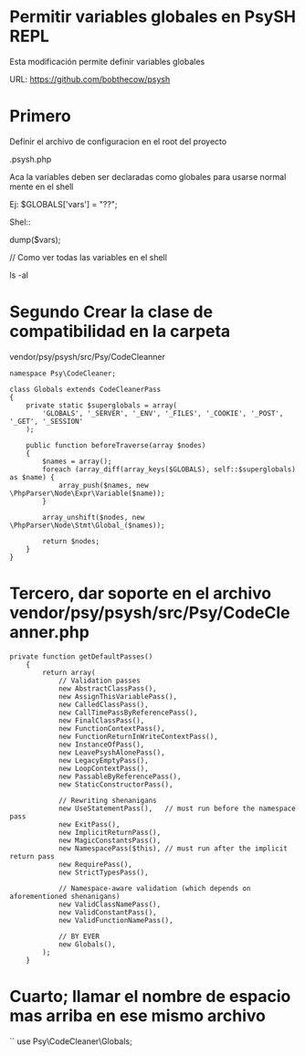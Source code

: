 # Permitir variables globales en PsySH REPL
Esta modificación permite definir variables globales

URL: https://github.com/bobthecow/psysh

# Primero

Definir el archivo de configuracion en el root del proyecto

.psysh.php

Aca la variables deben ser declaradas como globales para usarse normal mente en el shell

Ej: $GLOBALS['vars'] = "??";

Shel::

dump($vars);

// Como ver todas las variables en el shell

ls -al


# Segundo Crear la clase de compatibilidad en la carpeta 
vendor/psy/psysh/src/Psy/CodeCleanner

```
namespace Psy\CodeCleaner;

class Globals extends CodeCleanerPass
{
    private static $superglobals = array(
        'GLOBALS', '_SERVER', '_ENV', '_FILES', '_COOKIE', '_POST', '_GET', '_SESSION'
    );

    public function beforeTraverse(array $nodes)
    {
        $names = array();
        foreach (array_diff(array_keys($GLOBALS), self::$superglobals) as $name) {
            array_push($names, new \PhpParser\Node\Expr\Variable($name));
        }

        array_unshift($nodes, new \PhpParser\Node\Stmt\Global_($names));

        return $nodes;
    }
}

```

# Tercero, dar soporte en el archivo vendor/psy/psysh/src/Psy/CodeCleanner.php

```
private function getDefaultPasses()
    {
        return array(
            // Validation passes
            new AbstractClassPass(),
            new AssignThisVariablePass(),
            new CalledClassPass(),
            new CallTimePassByReferencePass(),
            new FinalClassPass(),
            new FunctionContextPass(),
            new FunctionReturnInWriteContextPass(),
            new InstanceOfPass(),
            new LeavePsyshAlonePass(),
            new LegacyEmptyPass(),
            new LoopContextPass(),
            new PassableByReferencePass(),
            new StaticConstructorPass(),

            // Rewriting shenanigans
            new UseStatementPass(),   // must run before the namespace pass
            new ExitPass(),
            new ImplicitReturnPass(),
            new MagicConstantsPass(),
            new NamespacePass($this), // must run after the implicit return pass
            new RequirePass(),
            new StrictTypesPass(),

            // Namespace-aware validation (which depends on aforementioned shenanigans)
            new ValidClassNamePass(),
            new ValidConstantPass(),
            new ValidFunctionNamePass(),

            // BY EVER
            new Globals(),
        );
    }
```

# Cuarto; llamar el nombre de espacio mas arriba en ese mismo archivo

``
  use Psy\CodeCleaner\Globals;
```
